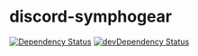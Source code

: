 # discord-symphogear

[![Dependency Status](https://david-dm.org/lucas-deangelis/discord-symphogear/status.svg)](https://david-dm.org/lucas-deangelis/discord-symphogear)
[![devDependency Status](https://david-dm.org/lucas-deangelis/discord-symphogear/dev-status.svg)](https://david-dm.org/lucas-deangelis/discord-symphogear?type=dev)
